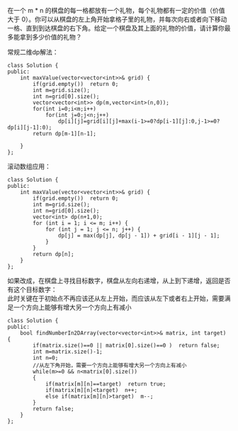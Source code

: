 在一个 m * n 的棋盘的每一格都放有一个礼物，每个礼物都有一定的价值（价值大于 0）。你可以从棋盘的左上角开始拿格子里的礼物，并每次向右或者向下移动一格、直到到达棋盘的右下角。给定一个棋盘及其上面的礼物的价值，请计算你最多能拿到多少价值的礼物？  
  
常规二维dp解法： 
```
class Solution {
public:
    int maxValue(vector<vector<int>>& grid) {
        if(grid.empty())  return 0;
        int m=grid.size();
        int n=grid[0].size();
        vector<vector<int>> dp(m,vector<int>(n,0));
        for(int i=0;i<m;i++)
            for(int j=0;j<n;j++)
                dp[i][j]=grid[i][j]+max(i-1>=0?dp[i-1][j]:0,j-1>=0?dp[i][j-1]:0);
        return dp[m-1][n-1];

    }
};
```
滚动数组应用：
```
class Solution {
public:
    int maxValue(vector<vector<int>>& grid) {
        if(grid.empty())  return 0;
        int m=grid.size();
        int n=grid[0].size();
        vector<int> dp(n+1,0);
        for (int i = 1; i <= m; i++) {
            for (int j = 1; j <= n; j++) {
                dp[j] = max(dp[j], dp[j - 1]) + grid[i - 1][j - 1];
            } 
        }
        return dp[n];
    }
};
```
  
如果改成，在棋盘上寻找目标数字，棋盘从左向右递增，从上到下递增，返回是否有这个目标数字：  
此时关键在于初始点不再应该还从左上开始，而应该从左下或者右上开始，需要满足一个方向上能够有增大另一个方向上有减小  
```
class Solution {
public:
    bool findNumberIn2DArray(vector<vector<int>>& matrix, int target) {
        if(matrix.size()==0 || matrix[0].size()==0 )  return false;
        int m=matrix.size()-1;
        int n=0;
        //从左下角开始，需要一个方向上能够有增大另一个方向上有减小
        while(m>=0 && n<matrix[0].size())
        {
            if(matrix[m][n]==target)  return true;
            if(matrix[m][n]<target)  n++;
            else if(matrix[m][n]>target)  m--;
        }
        return false;
    }
};
```
